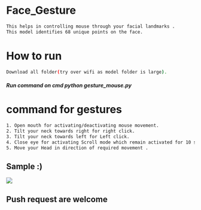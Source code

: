 # Face_Gesture

```bash
This helps in controlling mouse through your facial landmarks .
This model identifies 68 unique points on the face.
```
# How to run
```bash
Download all folder(try over wifi as model folder is large).
```
##### Run command on cmd  python gesture_mouse.py


# command for gestures
```bash
1. Open mouth for activating/deactivating mouse movement.
2. Tilt your neck towards right for right click.
3. Tilt your neck towards left for Left click.
4. Close eye for activating Scroll mode which remain activated for 10 seconds.
5. Move your Head in direction of required movement .
```

## Sample :)
<img src="Sample/example.gif">   

## Push request are welcome


  
